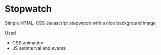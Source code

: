 # Stopwatch

Simple HTML, CSS Javascript stopwatch with a nice background image

Used
- CSS animation
- JS setInterval and events
